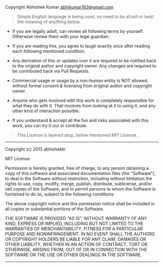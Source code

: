 
Copyright Abhishek Kumar <abhikumar163@gmail.com>

> Simple English language is being used, no need to be afraid or twist the meaning of anything below.

* If you are legally adult, can review all following terms by yourself. Otherwise review them with your legal guardian.

* If you are reading this, you agree to laugh exactly once after reading each following mentioned condition.

* Any derivation of this or updates over it are required to be notified back to the original author and copyright owner. Any changes are required to be contributed back via Pull Requests.

* Commercial usage or usage by a non-human entity is NOT allowed, without formal consent & licensing from original author and copyright owner.

* Anyone who gets involved with this work is completely responsible for what they do with it. That involves from looking at it to using it, and any other kind of interaction possible.

* If you understand & accept all the fun and risks associated with this work, you can try it out or contribute.

> This License is layered atop, below mentioned MIT License.

---

Copyright (c) 2013 abhishekkr

MIT License

Permission is hereby granted, free of charge, to any person obtaining
a copy of this software and associated documentation files (the
"Software"), to deal in the Software without restriction, including
without limitation the rights to use, copy, modify, merge, publish,
distribute, sublicense, and/or sell copies of the Software, and to
permit persons to whom the Software is furnished to do so, subject to
the following conditions:

The above copyright notice and this permission notice shall be
included in all copies or substantial portions of the Software.

THE SOFTWARE IS PROVIDED "AS IS", WITHOUT WARRANTY OF ANY KIND,
EXPRESS OR IMPLIED, INCLUDING BUT NOT LIMITED TO THE WARRANTIES OF
MERCHANTABILITY, FITNESS FOR A PARTICULAR PURPOSE AND
NONINFRINGEMENT. IN NO EVENT SHALL THE AUTHORS OR COPYRIGHT HOLDERS BE
LIABLE FOR ANY CLAIM, DAMAGES OR OTHER LIABILITY, WHETHER IN AN ACTION
OF CONTRACT, TORT OR OTHERWISE, ARISING FROM, OUT OF OR IN CONNECTION
WITH THE SOFTWARE OR THE USE OR OTHER DEALINGS IN THE SOFTWARE.

---
